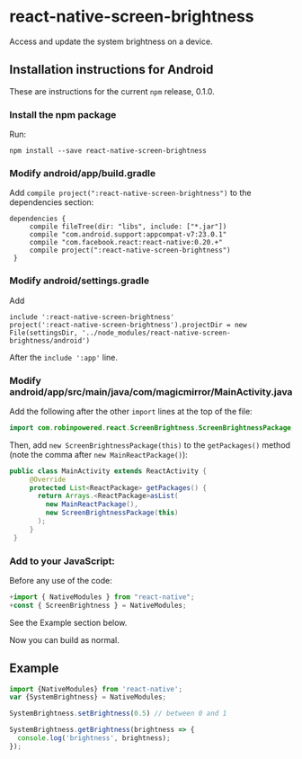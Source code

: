 # react-native-screen-brightness

Access and update the system brightness on a device.

## Installation instructions for Android

These are instructions for the current `npm` release, 0.1.0.

### Install the npm package

Run:

`npm install --save react-native-screen-brightness`

### Modify android/app/build.gradle

Add `compile project(":react-native-screen-brightness")` to the dependencies section:

```
dependencies {
     compile fileTree(dir: "libs", include: ["*.jar"])
     compile "com.android.support:appcompat-v7:23.0.1"
     compile "com.facebook.react:react-native:0.20.+"
     compile project(":react-native-screen-brightness")
 }
```

### Modify android/settings.gradle

Add

```
include ':react-native-screen-brightness'
project(':react-native-screen-brightness').projectDir = new File(settingsDir, '../node_modules/react-native-screen-brightness/android')
```

After the `include ':app'` line.

### Modify android/app/src/main/java/com/magicmirror/MainActivity.java

Add the following after the other `import` lines at the top of the file:

```java
import com.robinpowered.react.ScreenBrightness.ScreenBrightnessPackage;
```

Then, add `new ScreenBrightnessPackage(this)` to the `getPackages()` method (note
the comma after `new MainReactPackage()`):

```java
public class MainActivity extends ReactActivity {
     @Override
     protected List<ReactPackage> getPackages() {
       return Arrays.<ReactPackage>asList(
         new MainReactPackage(),
         new ScreenBrightnessPackage(this)
       );
     }
 }
```

### Add to your JavaScript:

Before any use of the code:

```js
+import { NativeModules } from "react-native";
+const { ScreenBrightness } = NativeModules;
```

See the Example section below.

Now you can build as normal.

## Example
```js
import {NativeModules} from 'react-native';
var {SystemBrightness} = NativeModules;

SystemBrightness.setBrightness(0.5) // between 0 and 1

SystemBrightness.getBrightness(brightness => {
  console.log('brightness', brightness);
});
```
